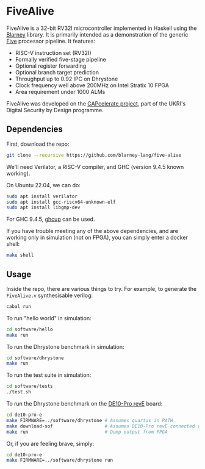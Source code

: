 # FiveAlive

FiveAlive is a 32-bit RV32I microcontroller implemented in Haskell
using the [Blarney](https://github.com/blarney-lang/blarney) library.
It is primarily intended as a demonstration of the generic
[Five](https://github.com/blarney-lang/five) processor pipeline.  It
features:

  * RISC-V instruction set (RV32I) 
  * Formally verified five-stage pipeline
  * Optional register forwarding
  * Optional branch target prediction
  * Throughput up to 0.92 IPC on Dhrystone
  * Clock frequency well above 200MHz on Intel Stratix 10 FPGA
  * Area requirement under 1000 ALMs

FiveAlive was developed on the [CAPcelerate
project](https://gow.epsrc.ukri.org/NGBOViewGrant.aspx?GrantRef=EP/V000381/1),
part of the UKRI's Digital Security by Design programme.

## Dependencies

First, download the repo:

```sh
git clone --recursive https://github.com/blarney-lang/five-alive
```

We'll need Verilator, a RISC-V compiler, and GHC (version 9.4.5 known
working).

On Ubuntu 22.04, we can do:
```sh
sudo apt install verilator
sudo apt install gcc-riscv64-unknown-elf
sudo apt install libgmp-dev
```

For GHC 9.4.5, [ghcup](https://www.haskell.org/ghcup/) can be used.

If you have trouble meeting any of the above dependencies, and are
working only in simulation (not on FPGA), you can simply enter a
docker shell:

```sh
make shell
```

## Usage

Inside the repo, there are various things to try.  For example, to
generate the `FiveAlive.v` synthesisable verilog:

```sh
cabal run
```

To run "hello world" in simulation:

```sh
cd software/hello
make run
```

To run the Dhrystone benchmark in simulation:

```sh
cd software/dhrystone
make run
```

To run the test suite in simulation:

```sh
cd software/tests
./test.sh
```

To run the Dhrystone benchmark on the [DE10-Pro
revE](http://de10-pro.terasic.com) board:

```sh
cd de10-pro-e
make FIRMWARE=../software/dhrystone # Assumes quartus in PATH
make download-sof                   # Assumes DE10-Pro revE connected via USB
make run                            # Dump output from FPGA
```

Or, if you are feeling brave, simply:

```sh
cd de10-pro-e
make FIRMWARE=../software/dhrystone run
```
